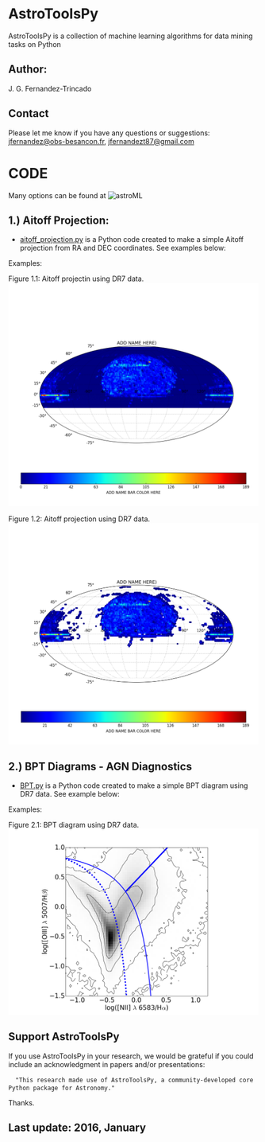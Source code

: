 AstroToolsPy
===

AstroToolsPy is a collection of machine learning algorithms for data mining tasks on Python 

Author:
---
J. G. Fernandez-Trincado

Contact
---

Please let me know if you have any questions or suggestions: jfernandez@obs-besancon.fr, jfernandezt87@gmail.com


CODE
==

Many options can be found at ![astroML](http://www.astroml.org "astroML")


1.) Aitoff Projection: 
---

* [aitoff_projection.py](https://github.com/Fernandez-Trincado/AstroToolsPy/blob/master/aitoff_projection.py) is a Python code created to make a simple Aitoff projection from RA and DEC coordinates. See examples below:

Examples:

Figure 1.1: Aitoff projectin using DR7 data. 
![Figure1](https://github.com/Fernandez-Trincado/AstroToolsPy/blob/master/Figures/Figure1.png)

Figure 1.2: Aitoff projection using DR7 data. 
![Figure2](https://github.com/Fernandez-Trincado/AstroToolsPy/blob/master/Figures/Figure2.png)


2.) BPT Diagrams - AGN Diagnostics
---

* [BPT.py](https://github.com/Fernandez-Trincado/AstroToolsPy/blob/master/BPT.py) is a Python code created to make a simple BPT diagram using DR7 data. See example below:

Examples:

Figure 2.1: BPT diagram using DR7 data. 
![Figure3](https://github.com/Fernandez-Trincado/AstroToolsPy/blob/master/Figures/BPT_DIAGRAM.png)


Support AstroToolsPy
--

If you use AstroToolsPy in your research, we would be grateful if you could include an acknowledgment in papers and/or presentations:

      "This research made use of AstroToolsPy, a community-developed core Python package for Astronomy."

Thanks.

Last update: 2016, January
--

